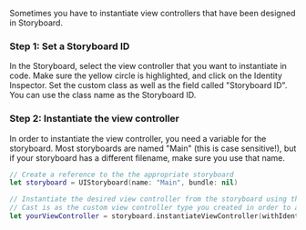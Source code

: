 Sometimes you have to instantiate view controllers that have been designed in Storyboard.

### Step 1: Set a Storyboard ID

In the Storyboard, select the view controller that you want to instantiate in code. Make sure the yellow circle is highlighted, and click on the Identity Inspector. Set the custom class as well as the field called "Storyboard ID". You can use the class name as the Storyboard ID.

### Step 2: Instantiate the view controller

In order to instantiate the view controller, you need a variable for the storyboard. Most storyboards are named "Main" (this is case sensitive!), but if your storyboard has a different filename, make sure you use that name.

```swift
// Create a reference to the the appropriate storyboard
let storyboard = UIStoryboard(name: "Main", bundle: nil)

// Instantiate the desired view controller from the storyboard using the view controllers identifier
// Cast is as the custom view controller type you created in order to access it's properties and methods
let yourViewController = storyboard.instantiateViewController(withIdentifier: "YourViewController") as! YourViewController
```
